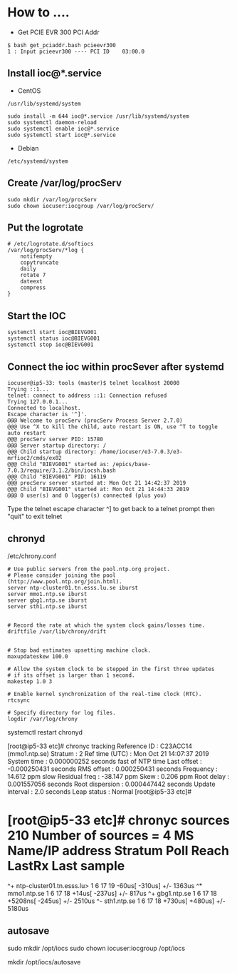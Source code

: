 How to ....
===


* Get PCIE EVR 300 PCI Addr

```
$ bash get_pciaddr.bash pcieevr300
1 : Input pcieevr300 ---- PCI ID    03:00.0

```

## Install ioc@*.service

* CentOS

`/usr/lib/systemd/system`

```
sudo install -m 644 ioc@*.service /usr/lib/systemd/system
sudo systemctl daemon-reload
sudo systemctl enable ioc@*.service
sudo systemctl start ioc@*.service
```

* Debian

`/etc/systemd/system`

## Create /var/log/procServ
```
sudo mkdir /var/log/procServ
sudo chown iocuser:iocgroup /var/log/procServ/
```

## Put the logrotate

```
# /etc/logrotate.d/softiocs
/var/log/procServ/*log {
    notifempty
    copytruncate
    daily
    rotate 7
    dateext
    compress
}
```



## Start the IOC

```
systemctl start ioc@BIEVG001
systemctl status ioc@BIEVG001
systemctl stop ioc@BIEVG001
```

## Connect the ioc within procSever after systemd

```
iocuser@ip5-33: tools (master)$ telnet localhost 20000
Trying ::1...
telnet: connect to address ::1: Connection refused
Trying 127.0.0.1...
Connected to localhost.
Escape character is '^]'.
@@@ Welcome to procServ (procServ Process Server 2.7.0)
@@@ Use ^X to kill the child, auto restart is ON, use ^T to toggle auto restart
@@@ procServ server PID: 15780
@@@ Server startup directory: /
@@@ Child startup directory: /home/iocuser/e3-7.0.3/e3-mrfioc2/cmds/ex02
@@@ Child "BIEVG001" started as: /epics/base-7.0.3/require/3.1.2/bin/iocsh.bash
@@@ Child "BIEVG001" PID: 16119
@@@ procServ server started at: Mon Oct 21 14:42:37 2019
@@@ Child "BIEVG001" started at: Mon Oct 21 14:44:33 2019
@@@ 0 user(s) and 0 logger(s) connected (plus you)

```

Type the telnet escape character ^] to get back to a telnet prompt then "quit" to exit telnet


## chronyd

/etc/chrony.conf

```
# Use public servers from the pool.ntp.org project.
# Please consider joining the pool (http://www.pool.ntp.org/join.html).
server ntp-cluster01.tn.esss.lu.se iburst
server mmo1.ntp.se iburst
server gbg1.ntp.se iburst
server sth1.ntp.se iburst


# Record the rate at which the system clock gains/losses time.
driftfile /var/lib/chrony/drift


# Stop bad estimates upsetting machine clock.
maxupdateskew 100.0

# Allow the system clock to be stepped in the first three updates
# if its offset is larger than 1 second.
makestep 1.0 3

# Enable kernel synchronization of the real-time clock (RTC).
rtcsync

# Specify directory for log files.
logdir /var/log/chrony

```

systemctl restart chronyd

[root@ip5-33 etc]# chronyc tracking
Reference ID    : C23ACC14 (mmo1.ntp.se)
Stratum         : 2
Ref time (UTC)  : Mon Oct 21 14:07:37 2019
System time     : 0.000000252 seconds fast of NTP time
Last offset     : -0.000250431 seconds
RMS offset      : 0.000250431 seconds
Frequency       : 14.612 ppm slow
Residual freq   : -38.147 ppm
Skew            : 0.206 ppm
Root delay      : 0.001557056 seconds
Root dispersion : 0.000447442 seconds
Update interval : 2.0 seconds
Leap status     : Normal
[root@ip5-33 etc]# 


[root@ip5-33 etc]# chronyc sources
210 Number of sources = 4
MS Name/IP address         Stratum Poll Reach LastRx Last sample               
===============================================================================
^+ ntp-cluster01.tn.esss.lu>     1   6    17    19    -60us[ -310us] +/- 1363us
^* mmo1.ntp.se                   1   6    17    18    +14us[ -237us] +/-  817us
^+ gbg1.ntp.se                   1   6    17    18  +5208ns[ -245us] +/- 2510us
^- sth1.ntp.se                   1   6    17    18   +730us[ +480us] +/- 5180us


## autosave

sudo mkdir /opt/iocs
sudo chown iocuser:iocgroup /opt/iocs

mkdir /opt/iocs/autosave

